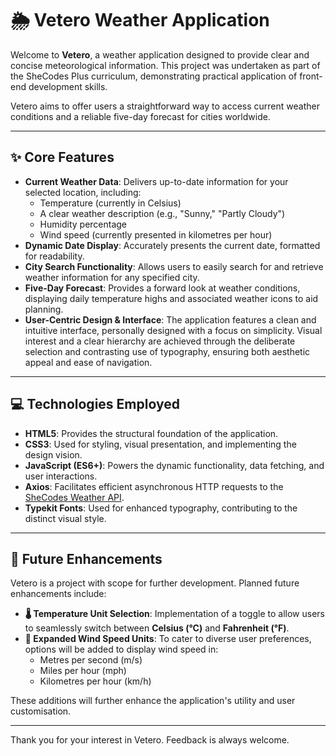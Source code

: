 # 🌦️ Vetero Weather Application

Welcome to **Vetero**, a weather application designed to provide clear and concise meteorological information. This project was undertaken as part of the SheCodes Plus curriculum, demonstrating practical application of front-end development skills.

Vetero aims to offer users a straightforward way to access current weather conditions and a reliable five-day forecast for cities worldwide.

---
## ✨ Core Features

* **Current Weather Data**: Delivers up-to-date information for your selected location, including:
    * Temperature (currently in Celsius)
    * A clear weather description (e.g., "Sunny," "Partly Cloudy")
    * Humidity percentage
    * Wind speed (currently presented in kilometres per hour)
* **Dynamic Date Display**: Accurately presents the current date, formatted for readability.
* **City Search Functionality**: Allows users to easily search for and retrieve weather information for any specified city.
* **Five-Day Forecast**: Provides a forward look at weather conditions, displaying daily temperature highs and associated weather icons to aid planning.
* **User-Centric Design & Interface**: The application features a clean and intuitive interface, personally designed with a focus on simplicity. Visual interest and a clear hierarchy are achieved through the deliberate selection and contrasting use of typography, ensuring both aesthetic appeal and ease of navigation.

---
## 💻 Technologies Employed

* **HTML5**: Provides the structural foundation of the application.
* **CSS3**: Used for styling, visual presentation, and implementing the design vision.
* **JavaScript (ES6+)**: Powers the dynamic functionality, data fetching, and user interactions.
* **Axios**: Facilitates efficient asynchronous HTTP requests to the [SheCodes Weather API](https://www.shecodes.io/weather).
* **Typekit Fonts**: Used for enhanced typography, contributing to the distinct visual style.

---
## 🚀 Future Enhancements

Vetero is a project with scope for further development. Planned future enhancements include:

* **🌡️ Temperature Unit Selection**: Implementation of a toggle to allow users to seamlessly switch between **Celsius (°C)** and **Fahrenheit (°F)**.
* **💨 Expanded Wind Speed Units**: To cater to diverse user preferences, options will be added to display wind speed in:
    * Metres per second (m/s)
    * Miles per hour (mph)
    * Kilometres per hour (km/h)

These additions will further enhance the application's utility and user customisation.

---
Thank you for your interest in Vetero. Feedback is always welcome.
